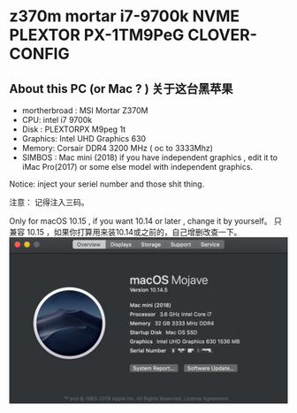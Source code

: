 # z370m mortar i7-9700k NVME PLEXTOR PX-1TM9PeG CLOVER-CONFIG

##  About this PC (or Mac ? ) 关于这台黑苹果

- mortherbroad : MSI Mortar Z370M
- CPU: intel i7 9700k
- Disk : PLEXTORPX M9peg 1t 
- Graphics: Intel UHD Graphics 630
- Memory: Corsair DDR4 3200 MHz ( oc to 3333Mhz)
- SIMBOS : Mac mini (2018)  if you have independent  graphics , edit it to  iMac Pro(2017) or some else model with independent  graphics.

Notice:  inject your seriel number and those shit thing.

注意： 记得注入三码。

Only for macOS 10.15 , if you want 10.14 or later , change it by yourself。
只兼容 10.15 ，如果你打算用来装10.14或之前的，自己增删改查一下。
![this mac](about%20this%20mac.png)

